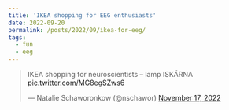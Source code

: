 ```yaml
---
title: 'IKEA shopping for EEG enthusiasts'
date: 2022-09-20
permalink: /posts/2022/09/ikea-for-eeg/
tags:
  - fun
  - eeg
---
```


<blockquote class="twitter-tweet"><p lang="sv" dir="ltr">IKEA shopping for neuroscientists – lamp ISKÄRNA <a href="https://t.co/MG8egSZws6">pic.twitter.com/MG8egSZws6</a></p>&mdash; Natalie Schaworonkow (@nschawor) <a href="https://twitter.com/nschawor/status/1593278031833055234?ref_src=twsrc%5Etfw">November 17, 2022</a></blockquote> <script async src="https://platform.twitter.com/widgets.js" charset="utf-8"></script> 
